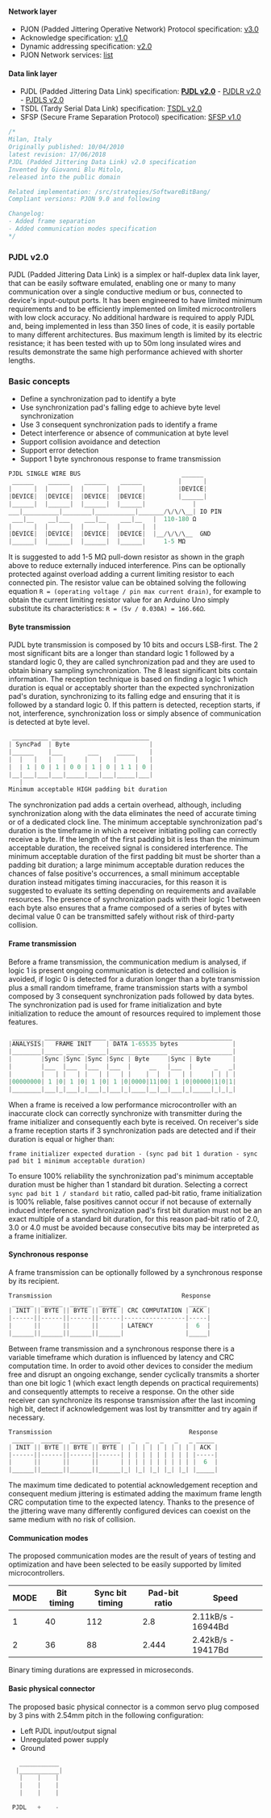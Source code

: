 #### Network layer
- PJON (Padded Jittering Operative Network) Protocol specification: [v3.0](/specification/PJON-protocol-specification-v3.0.md)
- Acknowledge specification: [v1.0](/specification/PJON-protocol-acknowledge-specification-v1.0.md)
- Dynamic addressing specification: [v2.0](/specification/PJON-dynamic-addressing-specification-v2.0.md)
- PJON Network services: [list](/specification/PJON-network-services-list.md)
#### Data link layer
- PJDL (Padded Jittering Data Link) specification:
**[PJDL v2.0](/src/strategies/SoftwareBitBang/specification/PJDL-specification-v2.0.md)** - [PJDLR v2.0](/src/strategies/OverSampling/specification/PJDLR-specification-v2.0.md) - [PJDLS v2.0](/src/strategies/AnalogSampling/specification/PJDLS-specification-v2.0.md)
- TSDL (Tardy Serial Data Link) specification: [TSDL v2.0](/src/strategies/ThroughSerial/specification/TSDL-specification-v2.0.md)
- SFSP (Secure Frame Separation Protocol) specification: [SFSP v1.0](/specification/SFSP-frame-separation-specification-v1.0.md)

```cpp
/*
Milan, Italy
Originally published: 10/04/2010
latest revision: 17/06/2018
PJDL (Padded Jittering Data Link) v2.0 specification
Invented by Giovanni Blu Mitolo,
released into the public domain

Related implementation: /src/strategies/SoftwareBitBang/
Compliant versions: PJON 9.0 and following

Changelog:
- Added frame separation
- Added communication modes specification
*/
```
### PJDL v2.0
PJDL (Padded Jittering Data Link) is a simplex or half-duplex data link layer, that can be easily software emulated, enabling one or many to many communication over a single conductive medium or bus, connected to device's input-output ports. It has been engineered to have limited minimum requirements and to be efficiently implemented on limited microcontrollers with low clock accuracy. No additional hardware is required to apply PJDL and, being implemented in less than 350 lines of code, it is easily portable to many different architectures. Bus maximum length is limited by its electric resistance; it has been tested with up to 50m long insulated wires and results demonstrate the same high performance achieved with shorter lengths.

### Basic concepts
* Define a synchronization pad to identify a byte
* Use synchronization pad's falling edge to achieve byte level synchronization
* Use 3 consequent synchronization pads to identify a frame
* Detect interference or absence of communication at byte level
* Support collision avoidance and detection
* Support error detection
* Support 1 byte synchronous response to frame transmission

```cpp
PJDL SINGLE WIRE BUS                            ______
 ______    ______    ______    ______          |      |
|      |  |      |  |      |  |      |         |DEVICE|
|DEVICE|  |DEVICE|  |DEVICE|  |DEVICE|         |______|
|______|  |______|  |______|  |______|             |
___|__________|________|___________|_______/\/\/\__| IO PIN
 ___|__    __|___    ___|__    ___|__   |  110-180 Ω
|      |  |      |  |      |  |      |  |  
|DEVICE|  |DEVICE|  |DEVICE|  |DEVICE|  |__/\/\/\__  GND
|______|  |______|  |______|  |______|     1-5 MΩ    
```
It is suggested to add 1-5 MΩ pull-down resistor as shown in the graph above to reduce externally induced interference. Pins can be optionally protected against overload adding a current limiting resistor to each connected pin. The resistor value can be obtained solving the following equation `R = (operating voltage / pin max current drain)`, for example to obtain the current limiting resistor value for an Arduino Uno simply substitute its characteristics: `R = (5v / 0.030A) = 166.66Ω`.

#### Byte transmission
PJDL byte transmission is composed by 10 bits and occurs LSB-first. The 2 most significant bits are a longer than standard logic 1 followed by a standard logic 0, they are called synchronization pad and they are used to obtain binary sampling synchronization. The 8 least significant bits contain information. The reception technique is based on finding a logic 1 which duration is equal or acceptably shorter than the expected synchronization pad's duration, synchronizing to its falling edge and ensuring that it is followed by a standard logic 0. If this pattern is detected, reception starts, if not, interference, synchronization loss or simply absence of communication is detected at byte level.
```cpp  
 __________ ___________________________
| SyncPad  | Byte                      |
|______    |___       ___     _____    |
|  |   |   |   |     |   |   |     |   |
|  | 1 | 0 | 1 | 0 0 | 1 | 0 | 1 1 | 0 |
|__|___|___|___|_____|___|___|_____|___|
   |
Minimum acceptable HIGH padding bit duration
```
The synchronization pad adds a certain overhead, although, including synchronization along with the data eliminates the need of accurate timing or of a dedicated clock line. The minimum acceptable synchronization pad's duration is the timeframe in which a receiver initiating polling can correctly receive a byte. If the length of the first padding bit is less than the minimum acceptable duration, the received signal is considered interference. The minimum acceptable duration of the first padding bit must be shorter than a padding bit duration; a large minimum acceptable duration reduces the chances of false positive's occurrences, a small minimum acceptable duration instead mitigates timing inaccuracies, for this reason it is suggested to evaluate its setting depending on requirements and available resources. The presence of synchronization pads with their logic 1 between each byte also ensures that a frame composed of a series of bytes with decimal value 0 can be transmitted safely without risk of third-party collision.

#### Frame transmission
Before a frame transmission, the communication medium is analysed, if logic 1 is present ongoing communication is detected and collision is avoided, if logic 0 is detected for a duration longer than a byte transmission plus a small random timeframe, frame transmission starts with a symbol composed by 3 consequent synchronization pads followed by data bytes. The synchronization pad is used for frame initialization and byte initialization to reduce the amount of resources required to implement those features.  
```cpp  
 ________ _________________ __________________________________
|ANALYSIS|   FRAME INIT    | DATA 1-65535 bytes               |
|________|_____ _____ _____|________________ _________________|
|        |Sync |Sync |Sync |Sync | Byte     |Sync | Byte      |
|        |___  |___  |___  |___  |     __   |___  |      _   _|
|        |   | |   | |   | |   | |    |  |  |   | |     | | | |
|00000000| 1 |0| 1 |0| 1 |0| 1 |0|0000|11|00| 1 |0|00000|1|0|1|
|________|___|_|___|_|___|_|___|_|____|__|__|___|_|_____|_|_|_|
```
When a frame is received a low performance microcontroller with an inaccurate clock can correctly synchronize with transmitter during the frame initializer and consequently each byte is received. On receiver's side a frame reception starts if 3 synchronization pads are detected and if their duration is equal or higher than:

`frame initializer expected duration - (sync pad bit 1 duration - sync pad bit 1 minimum acceptable duration)`

To ensure 100% reliability the synchronization pad's minimum acceptable duration must be higher than 1 standard bit duration. Selecting a correct `sync pad bit 1 / standard bit` ratio, called pad-bit ratio, frame initialization is 100% reliable, false positives cannot occur if not because of externally induced interference. synchronization pad's first bit duration must not be an exact multiple of a standard bit duration, for this reason pad-bit ratio of 2.0, 3.0 or 4.0 must be avoided because consecutive bits may be interpreted as a frame initializer.

#### Synchronous response
A frame transmission can be optionally followed by a synchronous response by its recipient.
```cpp  
Transmission                                    Response
 ______  ______  ______  ______                   _____
| INIT || BYTE || BYTE || BYTE | CRC COMPUTATION | ACK |
|------||------||------||------|-----------------|-----|
|      ||      ||      ||      | LATENCY         |  6  |
|______||______||______||______|                 |_____|
```

Between frame transmission and a synchronous response there is a variable timeframe which duration is influenced by latency and CRC computation time. In order to avoid other devices to consider the medium free and disrupt an ongoing exchange, sender cyclically transmits a shorter than one bit logic 1 (which exact length depends on practical requirements) and consequently attempts to receive a response. On the other side receiver can synchronize its response transmission after the last incoming high bit, detect if acknowledgement was lost by transmitter and try again if necessary.
```cpp  
Transmission                                      Response
 ______  ______  ______  ______   _   _   _   _   _ _____
| INIT || BYTE || BYTE || BYTE | | | | | | | | | | | ACK |
|------||------||------||------| | | | | | | | | | |-----|
|      ||      ||      ||      | | | | | | | | | | |  6  |
|______||______||______||______|_| |_| |_| |_| |_| |_____|

```

The maximum time dedicated to potential acknowledgement reception and consequent medium jittering is estimated adding the maximum frame length CRC computation time to the expected latency. Thanks to the presence of the jittering wave many differently configured devices can coexist on the same medium with no risk of collision.

#### Communication modes
The proposed communication modes are the result of years of testing and optimization and have been selected to be easily supported by limited microcontrollers.  

| MODE | Bit timing | Sync bit timing | Pad-bit ratio | Speed               |
| ---- | ---------- | --------------- | ------------- | ------------------- |
| 1    | 40         | 112             | 2.8           | 2.11kB/s  - 16944Bd |
| 2    | 36         | 88              | 2.444         | 2.42kB/s  - 19417Bd |

Binary timing durations are expressed in microseconds.

#### Basic physical connector
The proposed basic physical connector is a common servo plug composed by 3 pins with 2.54mm pitch in the following configuration:
- Left PJDL input/output signal
- Unregulated power supply
- Ground

```cpp
   ___________  
  |___________|
   |    |    |
   |    |    |
   |    |    |

 PJDL   +    -
```
